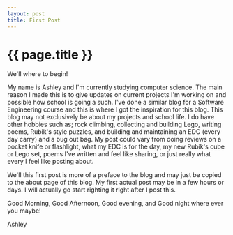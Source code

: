 ```yaml
---
layout: post
title: First Post
---
```


{{ page.title }}
=================

We'll where to begin!

My name is Ashley and I'm currently studying computer science. The main reason I made this is to give updates on current projects I'm working on and possible how school is going a such. I've done a similar blog for a Software Engineering course and this is where I got the inspiration for this blog. This blog may not exclusively be about my projects and school life. I do have other hobbies such as; rock climbing, collecting and building Lego, writing poems, Rubik's style puzzles, and building and maintaining an EDC (every day carry) and a bug out bag. My post could vary from  doing reviews on a pocket knife or flashlight, what my EDC is for the day, my new Rubik's cube or Lego set, poems I've written and feel like sharing, or just really what every I feel like posting about.

We'll this first post is more of a preface to the blog and may just be copied to the about page of this blog. My first actual post may be in a few hours or days. I will actually go start righting it right after I post this.

Good Morning, Good Afternoon, Good evening, and Good night where ever you maybe!

Ashley